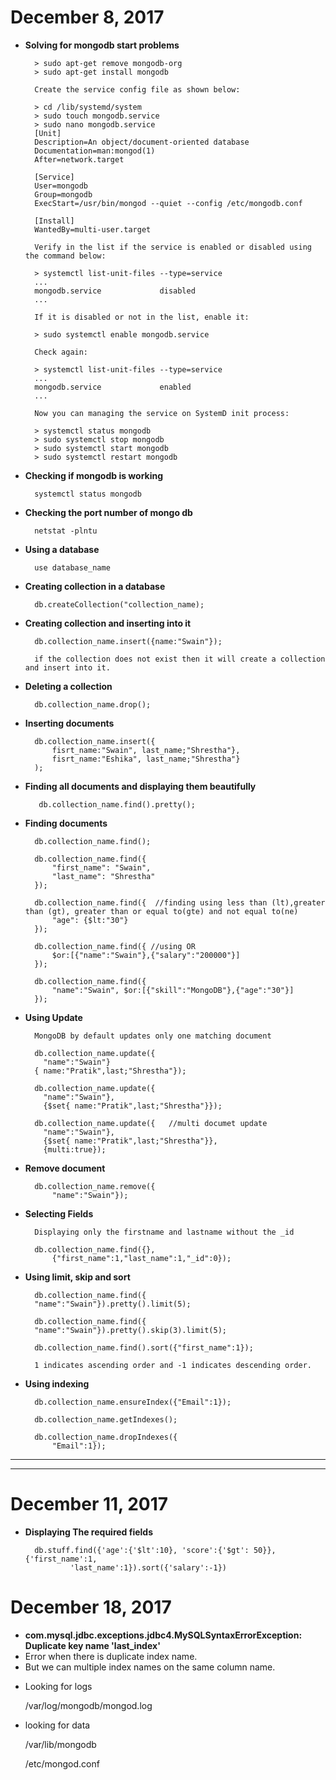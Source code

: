 # December 8, 2017


- **Solving for mongodb start problems**
        
        > sudo apt-get remove mongodb-org
        > sudo apt-get install mongodb
        
        Create the service config file as shown below:
        
        > cd /lib/systemd/system
        > sudo touch mongodb.service
        > sudo nano mongodb.service
        [Unit]
        Description=An object/document-oriented database
        Documentation=man:mongod(1)
        After=network.target
        
        [Service]
        User=mongodb
        Group=mongodb
        ExecStart=/usr/bin/mongod --quiet --config /etc/mongodb.conf
        
        [Install]
        WantedBy=multi-user.target
        
        Verify in the list if the service is enabled or disabled using the command below:
        
        > systemctl list-unit-files --type=service
        ...
        mongodb.service             disabled
        ...
        
        If it is disabled or not in the list, enable it:
        
        > sudo systemctl enable mongodb.service
        
        Check again:
        
        > systemctl list-unit-files --type=service 
        ...
        mongodb.service             enabled
        ...
        
        Now you can managing the service on SystemD init process:
        
        > systemctl status mongodb
        > sudo systemctl stop mongodb
        > sudo systemctl start mongodb
        > sudo systemctl restart mongodb
    

- **Checking if mongodb is working**

        systemctl status mongodb


- **Checking the port number of mongo db**

        netstat -plntu


- **Using a database**

        use database_name


- **Creating collection in a database** 

        db.createCollection("collection_name);


- **Creating collection and inserting into it**

        db.collection_name.insert({name:"Swain"});
 
        if the collection does not exist then it will create a collection and insert into it.


- **Deleting a collection** 

        db.collection_name.drop();


- **Inserting documents**

        db.collection_name.insert({
            fisrt_name:"Swain", last_name;"Shrestha"},
            fisrt_name:"Eshika", last_name;"Shrestha"}
        );

- **Finding all documents and displaying them beautifully**

         db.collection_name.find().pretty();


- **Finding documents**

        db.collection_name.find();

        db.collection_name.find({
            "first_name": "Swain",
            "last_name": "Shrestha"
        });
  
        db.collection_name.find({  //finding using less than (lt),greater than (gt), greater than or equal to(gte) and not equal to(ne) 
            "age": {$lt:"30"}
        });

        db.collection_name.find({ //using OR
            $or:[{"name":"Swain"},{"salary":"200000"}]
        });

        db.collection_name.find({
            "name":"Swain", $or:[{"skill":"MongoDB"},{"age":"30"}]
        });


- **Using Update**

        MongoDB by default updates only one matching document

        db.collection_name.update({
          "name":"Swain"}
        { name:"Pratik",last;"Shrestha"});
        
        db.collection_name.update({
          "name":"Swain"},
          {$set{ name:"Pratik",last;"Shrestha"}});
          
        db.collection_name.update({   //multi documet update
          "name":"Swain"},
          {$set{ name:"Pratik",last;"Shrestha"}},
          {multi:true});


- **Remove document**

        db.collection_name.remove({
            "name":"Swain"});

- **Selecting Fields**

        Displaying only the firstname and lastname without the _id
        
        db.collection_name.find({},
            {"first_name":1,"last_name":1,"_id":0});


- **Using limit, skip and sort**

        db.collection_name.find({
        "name":"Swain"}).pretty().limit(5);
  
        db.collection_name.find({
        "name":"Swain"}).pretty().skip(3).limit(5);
  
        db.collection_name.find().sort({"first_name":1});

        1 indicates ascending order and -1 indicates descending order.



- **Using indexing**


        db.collection_name.ensureIndex({"Email":1});

        db.collection_name.getIndexes();

        db.collection_name.dropIndexes({
            "Email":1});

-----
-----

# December 11, 2017

- **Displaying The required fields**
        
        db.stuff.find({'age':{'$lt':10}, 'score':{'$gt': 50}}, {'first_name':1,
                'last_name':1}).sort({'salary':-1})

# December 18, 2017
- **com.mysql.jdbc.exceptions.jdbc4.MySQLSyntaxErrorException: Duplicate key name 'last_index'**
- Error when there is duplicate index name.
- But we can multiple index names on the same column name.


* Looking for logs

	/var/log/mongodb/mongod.log 
	
* looking for data

	/var/lib/mongodb
	
	/etc/mongod.conf
